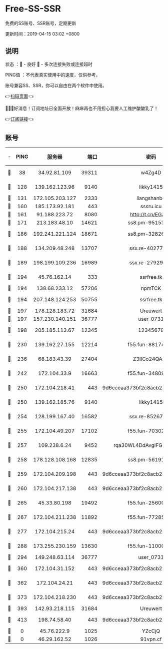 # Free-SS-SSR

免费的SS账号、SSR账号，定期更新

更新时间：2019-04-15 03:02 +0800

## 说明

状态     ：🙂 - 良好 🙁 - 多次连接失败或连接超时

PING值   ：不代表真实使用中的速度，仅供参考。

账号兼容SS、SSR，你可以自由在两个软件中使用。

👉[扫码页面](https://liesauer.github.io/Free-SS-SSR/)👈

🎉🎉🎉好消息！订阅地址已全面开放！麻麻再也不用担心我要人工维护酸酸乳了！

👉[订阅链接](https://www.liesauer.net/yogurt/subscribe?ACCESS_TOKEN=DAYxR3mMaZAsaqUb)👈

## 账号

|-|PING|服务器|端口|密码|加密方式|区域|
|:----:|:----:|:-----:|-----:|:----:|:----:|:----:|
|🙂|38|34.92.81.109|39311|w4Zg4D|chacha20-ietf|US|
|🙂|128|139.162.123.96|9140|likky1415|aes-256-cfb|JP|
|🙂|131|172.105.203.127|2333|liangshanbo|chacha20|JP|
|🙂|160|185.173.92.181|443|sssru.icu|rc4-md5|RU|
|🙂|161|91.188.223.72|8080|http://t.cn/EGJIyrl|rc4-md5|RU|
|🙂|171|213.183.48.10|14621|ss8.pm-95153983|rc4-md5|RU|
|🙂|186|192.241.221.124|18671|ss8.pm-32826207|aes-256-cfb|US|
|🙂|188|134.209.48.248|13707|ssx.re-40277635|aes-256-cfb|US|
|🙂|189|198.199.109.236|16989|ssx.re-27929573|aes-256-cfb|US|
|🙂|194|45.76.162.14|333|ssrfree.tk|aes-256-cfb|SG|
|🙂|194|138.68.233.12|57206|npmTCK|rc4-md5|US|
|🙂|194|207.148.124.253|50755|ssrfree.tk|aes-256-cfb|SG|
|🙂|197|178.128.183.72|31684|Ureuwert|chacha20|US|
|🙂|197|157.230.140.151|36777|user_0731|chacha20|US|
|🙂|198|205.185.113.67|12345|12345678|aes-256-cfb|US|
|🙂|230|139.162.27.155|12214|f55.fun-88174583|aes-256-cfb|SG|
|🙂|236|68.183.43.39|27404|Z3IICo24QAHu|aes-256-cfb|GB|
|🙂|242|172.104.33.9|16663|f55.fun-34809669|aes-256-cfb|SG|
|🙂|250|172.104.218.41|443|9d6cceaa373bf2c8acb22e60b6a58be6|aes-256-cfb|US|
|🙂|250|139.162.185.76|9140|likky1415|aes-256-cfb|DE|
|🙂|254|128.199.167.40|16582|ssx.re-85267368|aes-256-cfb|SG|
|🙂|255|172.104.49.207|17102|f55.fun-70302993|aes-256-cfb|SG|
|🙂|257|109.238.6.24|9452|rqa30WL4DdAvgIFG6Fs3znzTa|aes-256-cfb|FR|
|🙂|258|178.128.108.168|12835|ss8.pm-56191886|aes-256-cfb|SG|
|🙂|259|172.104.209.198|443|9d6cceaa373bf2c8acb22e60b6a58be6|aes-256-cfb|US|
|🙂|260|172.104.217.138|443|9d6cceaa373bf2c8acb22e60b6a58be6|aes-256-cfb|US|
|🙂|265|45.33.80.198|19492|f55.fun-25600628|aes-256-cfb|US|
|🙂|267|172.104.211.238|11892|f55.fun-77285988|aes-256-cfb|US|
|🙂|277|172.104.215.24|443|9d6cceaa373bf2c8acb22e60b6a58be6|aes-256-cfb|US|
|🙂|288|173.255.230.159|13630|f55.fun-11000786|aes-256-cfb|US|
|🙂|294|149.248.63.114|36777|user_0731|chacha20|CA|
|🙂|360|172.104.31.152|443|9d6cceaa373bf2c8acb22e60b6a58be6|aes-256-cfb|US|
|🙂|362|172.104.24.21|443|9d6cceaa373bf2c8acb22e60b6a58be6|aes-256-cfb|US|
|🙂|373|172.104.218.230|443|9d6cceaa373bf2c8acb22e60b6a58be6|aes-256-cfb|US|
|🙂|393|142.93.218.115|31684|Ureuwert|chacha20|IN|
|🙂|413|198.74.58.40|443|9d6cceaa373bf2c8acb22e60b6a58be6|aes-256-cfb|US|
|🙁|0|45.76.222.9|1025|YZcCjQ|rc4-md5|JP|
|🙁|0|46.29.162.52|1026|91vpn.cf|rc4-md5|RU|
